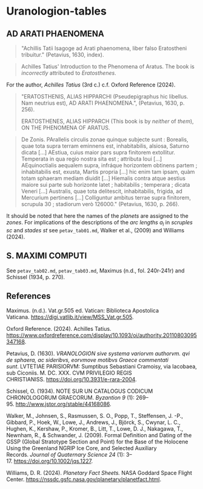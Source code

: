 # Uranologion-tables
## AD ARATI PHAENOMENA

>"Achillis Tatii Isagoge ad Arati phaenomena, liber falso Eratostheni tribuitur." (Petavius, 1630, index).

>Achilles Tatius' Introduction to the Phenomena of Aratus. The book is *incorrectly* attributed to *Eratosthenes*.

For the author, *Achilles Tatius* (3rd c.) c.f. Oxford Reference (2024).

>"ERATOSTHENIS, ALIAS HIPPARCHI
(Pseudepigraphus hic libellus. Nam neutrius est), AD ARATI PHAENOMENA.", (Petavius, 1630, p. 256).
>
>ERATOSTHENES,
ALIAS HIPPARCH (This book is by *neither* of *them*), ON THE PHENOMENA OF ARATUS.

>De Zonis. PArallelis circulis zonae quinque subjecte sunt : Borealis, quae tota supra terram eminnens est, inhabitabilis, alsiosa, Saturno dicata [...] AEstiua, cuius maior pars supra finitorem extollitur. Temperata in qua regio nostra sita est ; attributa Ioui [...] AEquinoctialis aequalem supra, infráque horizontem obtinens partem ; inhabitabilis est, exusta, Martis propria [...] hic enim tam ipsam, quàm totam sphaeram mediam diuidit [...] Hiemalis contra atque aestius maiore sui parte sub horizonte latet ; habitabilis ; temperara ; dicata Veneri [...] Australis, quae tota delitescit, inhabitabilis, frigida, ad Mercurium pertinens [...] Colliguntur ambitus terrae supra finitorem, scrupula 30 ; stadiorum verò 126000." (Petavius, 1630, p. 266).

It should be noted that here the names of the *planets* are assigned to the *zones*.
For implications of the descriptions of the *arc lengths* $a_l$ in *scruples* $sc$ and *stades* $st$ see `petav_tab01.md`, Walker et al., (2009) and Williams (2024).

## S. MAXIMI COMPUTI

See `petav_tab02.md`, `petav_tab03.md`, Maximus (n.d., fol. 240r-241r) and Schissel (1934, p. 270).

## References
Maximus. (n.d.). Vat.gr.505 ed. Vatican: Biblioteca Apostolica Vaticana. https://digi.vatlib.it/view/MSS_Vat.gr.505.

Oxford Reference. (2024). Achilles Tatius. https://www.oxfordreference.com/display/10.1093/oi/authority.20110803095347168.

Petavius, D. (1630). *VRANOLOGION sive systema variorvm authorvm. qvi de sphaera, ac sideribvs, eorvmove motibvs Graece commentati sunt*. LVTETIAE PARISIORVM: Sumptibus Sebastiani Cramoisy, via Iacobaea, sub Ciconiis. M. DC. XXX. CVM PRIVILEGIO REGIS CHRISTIANISS. https://doi.org/10.3931/e-rara-2004.

Schissel, O. (1934). NOTE SUR UN CATALOGUS CODICUM CHRONOLOGORUM GRAECORUM. *Byzantion 9* (1): 269–95. http://www.jstor.org/stable/44168086.

Walker, M., Johnsen, S., Rasmussen, S. O., Popp, T., Steffensen, J. -P., Gibbard, P., Hoek, W., Lowe, J., Andrews, J., Björck, S., Cwynar, L. C., Hughen, K., Kershaw, P., Kromer, B., Litt, T., Lowe, D. J., Nakagawa, T., Newnham, R., & Schwander, J. (2009). Formal Definition and Dating of the GSSP (Global Stratotype Section and Point) for the Base of the Holocene Using the Greenland NGRIP Ice Core, and Selected Auxiliary Records. *Journal of Quaternary Science 24* (1): 3–17. https://doi.org/10.1002/jqs.1227.

Williams, D. R. (2024). *Planetary Fact Sheets.* NASA Goddard Space Flight Center. https://nssdc.gsfc.nasa.gov/planetary/planetfact.html.

